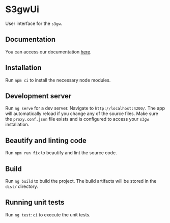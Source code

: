 # S3gwUi

User interface for the `s3gw`.

## Documentation

You can access our documentation [here][1].

## Installation

Run `npm ci` to install the necessary node modules.

## Development server

Run `ng serve` for a dev server. Navigate to `http://localhost:4200/`. The app will automatically reload if you change any of the source files.
Make sure the `proxy.conf.json` file exists and is configured to access your `s3gw` installation.

## Beautify and linting code

Run `npm run fix` to beautify and lint the source code.

## Build

Run `ng build` to build the project. The build artifacts will be stored in the `dist/` directory.

## Running unit tests

Run `ng test:ci` to execute the unit tests.

[1]: https://s3gw-docs.readthedocs.io/en/latest/
